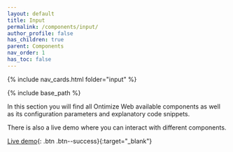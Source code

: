```yaml
---
layout: default
title: Input
permalink: /components/input/
author_profile: false
has_children: true
parent: Components
nav_order: 1
has_toc: false
---
```


{% include nav_cards.html folder="input" %}

{% include base_path %}

In this section you will find all Ontimize Web available components as well as its configuration parameters and explanatory code snippets.

There is also a live demo where you can interact with different components.


[Live demo](https://try.imatia.com/ontimizeweb/v15/playground/main/inputs/home){: .btn .btn--success}{:target="_blank"}
